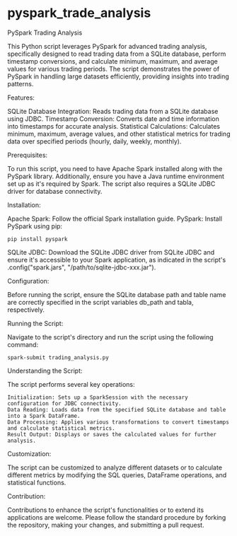# pyspark_trade_analysis

PySpark Trading Analysis

  This Python script leverages PySpark for advanced trading analysis, specifically designed to read trading data from a SQLite database, perform timestamp conversions, and calculate minimum, maximum, and average values for various trading periods. The script demonstrates the power of PySpark in handling large datasets efficiently, providing insights into trading patterns.

Features:

  SQLite Database Integration: Reads trading data from a SQLite database using JDBC.
  Timestamp Conversion: Converts date and time information into timestamps for accurate analysis.
  Statistical Calculations: Calculates minimum, maximum, average values, and other statistical metrics for trading data over specified periods (hourly, daily, weekly, monthly).

Prerequisites:

  To run this script, you need to have Apache Spark installed along with the PySpark library. Additionally, ensure you have a Java runtime environment set up as it's required by Spark. The script also requires a SQLite JDBC driver for database connectivity.

Installation:

  Apache Spark: Follow the official Spark installation guide.
  PySpark: Install PySpark using pip:

    pip install pyspark
    
  SQLite JDBC: Download the SQLite JDBC driver from SQLite JDBC and ensure it's accessible to your Spark application, as indicated in the script's .config("spark.jars", "/path/to/sqlite-jdbc-xxx.jar").

Configuration:

  Before running the script, ensure the SQLite database path and table name are correctly specified in the script variables db_path and tabla, respectively.

Running the Script:

  Navigate to the script's directory and run the script using the following command:

    spark-submit trading_analysis.py


Understanding the Script:

  The script performs several key operations:

    Initialization: Sets up a SparkSession with the necessary configuration for JDBC connectivity.
    Data Reading: Loads data from the specified SQLite database and table into a Spark DataFrame.
    Data Processing: Applies various transformations to convert timestamps and calculate statistical metrics.
    Result Output: Displays or saves the calculated values for further analysis.

Customization:

  The script can be customized to analyze different datasets or to calculate different metrics by modifying the SQL queries, DataFrame operations, and statistical functions.

Contribution:

  Contributions to enhance the script's functionalities or to extend its applications are welcome. Please follow the standard procedure by forking the repository, making your changes, and submitting a pull request.

